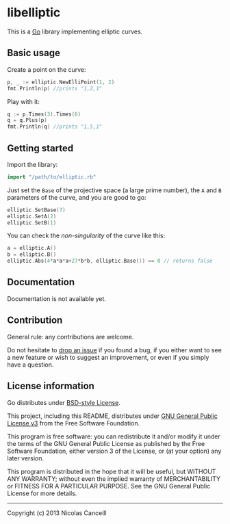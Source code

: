 # libelliptic

This is a [Go](http://golang.org) library implementing elliptic curves.

## Basic usage

Create a point on the curve:

````go
p, _ := elliptic.NewElliPoint(1, 2)
fmt.Println(p) //prints "1,2,1"
````

Play with it:

````go
q := p.Times(3).Times(6)
q = q.Plus(p)
fmt.Println(q) //prints "1,5,1"
````

## Getting started

Import the library:

````go
import "/path/to/elliptic.rb"
````

Just set the `Base` of the projective space (a large prime number), the `A` and `B` parameters of the curve, and you are good to go:

````go
elliptic.SetBase(7)
elliptic.SetA(2)
elliptic.SetB(1)
````

You can check the _non-singularity_ of the curve like this:

````go
a = elliptic.A()
b = elliptic.B()
elliptic.Abs(4*a*a*a+27*b*b, elliptic.Base()) == 0 // returns false
````

## Documentation

Documentation is not available yet.

## Contribution

General rule: any contributions are welcome.

Do not hesitate to [drop an issue](https://github.com/ncanceill/libelliptic/issues/new) if you found a bug, if you either want to see a new feature or wish to suggest an improvement, or even if you simply have a question.

## License information

Go distributes under [BSD-style License](http://golang.org/LICENSE).

This project, including this README, distributes under [GNU General Public License v3](https://github.com/ncanceill/libelliptic/blob/master/LICENSE.md) from the Free Software Foundation.

This program is free software: you can redistribute it and/or modify it under the terms of the GNU General Public License as published by the Free Software Foundation, either version 3 of the License, or (at your option) any later version.

This program is distributed in the hope that it will be useful, but WITHOUT ANY WARRANTY; without even the implied warranty of MERCHANTABILITY or FITNESS FOR A PARTICULAR PURPOSE.  See the GNU General Public License for more details.

***

Copyright (c) 2013 Nicolas Canceill

